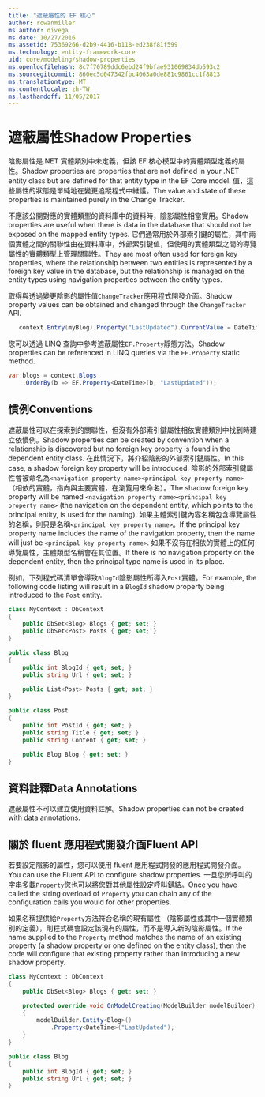 ```yaml
---
title: "遮蔽屬性的 EF 核心"
author: rowanmiller
ms.author: divega
ms.date: 10/27/2016
ms.assetid: 75369266-d2b9-4416-b118-ed238f81f599
ms.technology: entity-framework-core
uid: core/modeling/shadow-properties
ms.openlocfilehash: 8c7f70789ddc6ebd24f9bfae931069834db593c2
ms.sourcegitcommit: 860ec5d047342fbc4063a0de881c9861cc1f8813
ms.translationtype: MT
ms.contentlocale: zh-TW
ms.lasthandoff: 11/05/2017
---
```

# <a name="shadow-properties"></a><span data-ttu-id="6f503-102">遮蔽屬性</span><span class="sxs-lookup"><span data-stu-id="6f503-102">Shadow Properties</span></span>

<span data-ttu-id="6f503-103">陰影屬性是.NET 實體類別中未定義，但該 EF 核心模型中的實體類型定義的屬性。</span><span class="sxs-lookup"><span data-stu-id="6f503-103">Shadow properties are properties that are not defined in your .NET entity class but are defined for that entity type in the EF Core model.</span></span> <span data-ttu-id="6f503-104">值，這些屬性的狀態是單純地在變更追蹤程式中維護。</span><span class="sxs-lookup"><span data-stu-id="6f503-104">The value and state of these properties is maintained purely in the Change Tracker.</span></span>

<span data-ttu-id="6f503-105">不應該公開對應的實體類型的資料庫中的資料時，陰影屬性相當實用。</span><span class="sxs-lookup"><span data-stu-id="6f503-105">Shadow properties are useful when there is data in the database that should not be exposed on the mapped entity types.</span></span> <span data-ttu-id="6f503-106">它們通常用於外部索引鍵的屬性，其中兩個實體之間的關聯性由在資料庫中，外部索引鍵值，但使用的實體類型之間的導覽屬性的實體類型上管理關聯性。</span><span class="sxs-lookup"><span data-stu-id="6f503-106">They are most often used for foreign key properties, where the relationship between two entities is represented by a foreign key value in the database, but the relationship is managed on the entity types using navigation properties between the entity types.</span></span>

<span data-ttu-id="6f503-107">取得與透過變更陰影的屬性值`ChangeTracker`應用程式開發介面。</span><span class="sxs-lookup"><span data-stu-id="6f503-107">Shadow property values can be obtained and changed through the `ChangeTracker` API.</span></span>

``` csharp
   context.Entry(myBlog).Property("LastUpdated").CurrentValue = DateTime.Now;
```

<span data-ttu-id="6f503-108">您可以透過 LINQ 查詢中參考遮蔽屬性`EF.Property`靜態方法。</span><span class="sxs-lookup"><span data-stu-id="6f503-108">Shadow properties can be referenced in LINQ queries via the `EF.Property` static method.</span></span>

``` csharp
var blogs = context.Blogs
    .OrderBy(b => EF.Property<DateTime>(b, "LastUpdated"));
```

## <a name="conventions"></a><span data-ttu-id="6f503-109">慣例</span><span class="sxs-lookup"><span data-stu-id="6f503-109">Conventions</span></span>

<span data-ttu-id="6f503-110">遮蔽屬性可以在探索到的關聯性，但沒有外部索引鍵屬性相依實體類別中找到時建立依慣例。</span><span class="sxs-lookup"><span data-stu-id="6f503-110">Shadow properties can be created by convention when a relationship is discovered but no foreign key property is found in the dependent entity class.</span></span> <span data-ttu-id="6f503-111">在此情況下，將介紹陰影的外部索引鍵屬性。</span><span class="sxs-lookup"><span data-stu-id="6f503-111">In this case, a shadow foreign key property will be introduced.</span></span> <span data-ttu-id="6f503-112">陰影的外部索引鍵屬性會被命名為`<navigation property name><principal key property name>`（相依的實體，指向與主要實體，在瀏覽用來命名）。</span><span class="sxs-lookup"><span data-stu-id="6f503-112">The shadow foreign key property will be named `<navigation property name><principal key property name>` (the navigation on the dependent entity, which points to the principal entity, is used for the naming).</span></span> <span data-ttu-id="6f503-113">如果主體索引鍵內容名稱包含導覽屬性的名稱，則只是名稱`<principal key property name>`。</span><span class="sxs-lookup"><span data-stu-id="6f503-113">If the principal key property name includes the name of the navigation property, then the name will just be `<principal key property name>`.</span></span> <span data-ttu-id="6f503-114">如果不沒有在相依的實體上的任何導覽屬性，主體類型名稱會在其位置。</span><span class="sxs-lookup"><span data-stu-id="6f503-114">If there is no navigation property on the dependent entity, then the principal type name is used in its place.</span></span>

<span data-ttu-id="6f503-115">例如，下列程式碼清單會導致`BlogId`陰影屬性所導入`Post`實體。</span><span class="sxs-lookup"><span data-stu-id="6f503-115">For example, the following code listing will result in a `BlogId` shadow property being introduced to the `Post` entity.</span></span>

<!-- [!code-csharp[Main](samples/core/Modeling/Conventions/Samples/ShadowForeignKey.cs)] -->
``` csharp
class MyContext : DbContext
{
    public DbSet<Blog> Blogs { get; set; }
    public DbSet<Post> Posts { get; set; }
}

public class Blog
{
    public int BlogId { get; set; }
    public string Url { get; set; }

    public List<Post> Posts { get; set; }
}

public class Post
{
    public int PostId { get; set; }
    public string Title { get; set; }
    public string Content { get; set; }

    public Blog Blog { get; set; }
}
```

## <a name="data-annotations"></a><span data-ttu-id="6f503-116">資料註釋</span><span class="sxs-lookup"><span data-stu-id="6f503-116">Data Annotations</span></span>

<span data-ttu-id="6f503-117">遮蔽屬性不可以建立使用資料註解。</span><span class="sxs-lookup"><span data-stu-id="6f503-117">Shadow properties can not be created with data annotations.</span></span>

## <a name="fluent-api"></a><span data-ttu-id="6f503-118">關於 fluent 應用程式開發介面</span><span class="sxs-lookup"><span data-stu-id="6f503-118">Fluent API</span></span>

<span data-ttu-id="6f503-119">若要設定陰影的屬性，您可以使用 fluent 應用程式開發的應用程式開發介面。</span><span class="sxs-lookup"><span data-stu-id="6f503-119">You can use the Fluent API to configure shadow properties.</span></span> <span data-ttu-id="6f503-120">一旦您所呼叫的字串多載`Property`您也可以將您對其他屬性設定呼叫鏈結。</span><span class="sxs-lookup"><span data-stu-id="6f503-120">Once you have called the string overload of `Property` you can chain any of the configuration calls you would for other properties.</span></span>

<span data-ttu-id="6f503-121">如果名稱提供給`Property`方法符合名稱的現有屬性 （陰影屬性或其中一個實體類別的定義），則程式碼會設定該現有的屬性，而不是導入新的陰影屬性。</span><span class="sxs-lookup"><span data-stu-id="6f503-121">If the name supplied to the `Property` method matches the name of an existing property (a shadow property or one defined on the entity class), then the code will configure that existing property rather than introducing a new shadow property.</span></span>

<!-- [!code-csharp[Main](samples/core/Modeling/FluentAPI/Samples/ShadowProperty.cs?highlight=7,8)] -->
``` csharp
class MyContext : DbContext
{
    public DbSet<Blog> Blogs { get; set; }

    protected override void OnModelCreating(ModelBuilder modelBuilder)
    {
        modelBuilder.Entity<Blog>()
            .Property<DateTime>("LastUpdated");
    }
}

public class Blog
{
    public int BlogId { get; set; }
    public string Url { get; set; }
}
```
